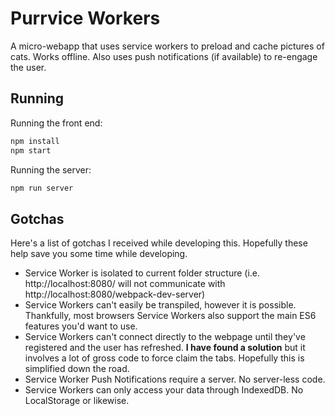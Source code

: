 # Purrvice Workers

A micro-webapp that uses service workers to preload and cache pictures of cats. Works offline. Also uses push notifications (if available) to re-engage the user.

## Running

Running the front end:

```bash
npm install
npm start
```

Running the server:

```bash
npm run server
```

## Gotchas

Here's a list of gotchas I received while developing this. Hopefully these help
save you some time while developing.
- Service Worker is isolated to current folder structure (i.e. http://localhost:8080/ will not communicate with http://localhost:8080/webpack-dev-server)
- Service Workers can't easily be transpiled, however it is possible. Thankfully, most browsers Service Workers also support the main ES6 features you'd want to use.
- Service Workers can't connect directly to the webpage until they've registered and the user has refreshed. **I have found a solution** but it involves a lot of gross code to force claim the tabs. Hopefully this is simplified down the road.
- Service Worker Push Notifications require a server. No server-less code.
- Service Workers can only access your data through IndexedDB. No LocalStorage or likewise.
